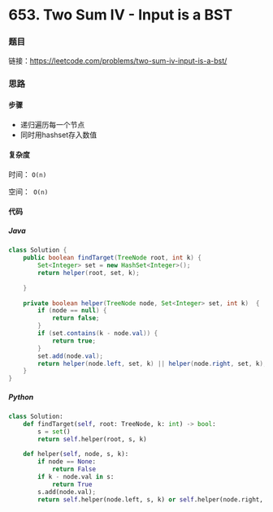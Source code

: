 # 653. Two Sum IV - Input is a BST

### 题目

链接：https://leetcode.com/problems/two-sum-iv-input-is-a-bst/



### 思路

#### 步骤

- 递归遍历每一个节点
- 同时用hashset存入数值



#### 复杂度

时间： `O(n)`

空间：` O(n)`



#### 代码

##### Java

```java
class Solution {
    public boolean findTarget(TreeNode root, int k) {
        Set<Integer> set = new HashSet<Integer>();
        return helper(root, set, k);
        
    }
    
    private boolean helper(TreeNode node, Set<Integer> set, int k)  {
        if (node == null) {
            return false;
        }
        if (set.contains(k - node.val)) {
            return true;
        }
        set.add(node.val);
        return helper(node.left, set, k) || helper(node.right, set, k);
    }
}
```



##### Python

```python
class Solution:
    def findTarget(self, root: TreeNode, k: int) -> bool:
        s = set()
        return self.helper(root, s, k)
    
    def helper(self, node, s, k):
        if node == None:
            return False
        if k - node.val in s:
            return True
        s.add(node.val);
        return self.helper(node.left, s, k) or self.helper(node.right, s, k);
```

